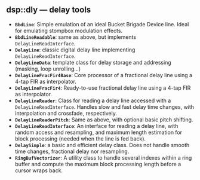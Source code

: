 ## dsp::dly — delay tools

- **`BbdLine`**: Simple emulation of an ideal Bucket Brigade Device line. Ideal for emulating stompbox modulation effects.
- **`BbdLineReadable`**: same as above, but implements `DelayLineReadInterface`.
- **`DelayLine`**: classic digital delay line implementing `DelayLineReadInterface`.
- **`DelayLineData`**: template class for delay storage and addressing (masking, loop unrolling…)
- **`DelayLineFracFir4Base`**: Core processor of a fractional delay line using a 4-tap FIR as interpolator.
- **`DelayLineFracFir4`**: Ready-to-use fractional delay line using a 4-tap FIR as interpolator.
- **`DelayLineReader`**: Class for reading a delay line accessed with a `DelayLineReadInterface`. Handles slow and fast delay time changes, with interpolation and crossfade, respectively.
- **`DelayLineReaderPitch`**: Same as above, with optional basic pitch shifting.
- **`DelayLineReadInterface`**: An interface for reading a delay line, with random access and resampling, and maximum length estimation for block processing (needed when the line is fed back).
- **`DelaySimple`**: a basic and efficient delay class. Does not handle smooth time changes, fractional delay nor resampling.
- **`RingBufVectorizer`**: A utility class to handle several indexes within a ring buffer and compute the maximum block processing length before a cursor wraps back.
